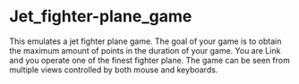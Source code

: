 # Jet_fighter-plane_game
This emulates a jet fighter plane game. The goal of your
game is to obtain the maximum amount of points in the duration of your game. You are Link
and you operate one of the finest fighter plane. The game can be seen from multiple views
controlled by both mouse and keyboards.
